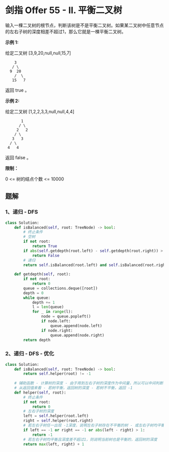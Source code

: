 # 剑指 Offer 55 - II. 平衡二叉树

输入一棵二叉树的根节点，判断该树是不是平衡二叉树。如果某二叉树中任意节点的左右子树的深度相差不超过1，那么它就是一棵平衡二叉树。

 

**示例 1:**

给定二叉树 [3,9,20,null,null,15,7]

```
	3
   / \
  9  20
    /  \
   15   7
```

返回 true 。

**示例 2:**

给定二叉树 [1,2,2,3,3,null,null,4,4]

```
 	   1
	  / \
	 2   2
	/ \
   3   3
  / \
 4   4
```

返回 false 。

 

**限制：**

0 <= 树的结点个数 <= 10000

## 题解

### 1、递归 - DFS

```python
class Solution:
    def isBalanced(self, root: TreeNode) -> bool:
        # 终止条件
        # 空树
        if not root:
            return True
        if abs(self.getdepth(root.left) - self.getdepth(root.right)) > 1:
            return False
        # 递归
        return self.isBalanced(root.left) and self.isBalanced(root.right)
    
    def getdepth(self, root):
        if not root:
            return 0
        queue = collections.deque([root])
        depth = 0
        while queue:
            depth += 1
            l = len(queue)
            for _ in range(l):
                node = queue.popleft()
                if node.left:
                    queue.append(node.left)
                if node.right:
                    queue.append(node.right)
        return depth
```

### 2、递归 - DFS - 优化

```python
class Solution:
    def isBalanced(self, root: TreeNode) -> bool:
        return self.helper(root) != -1
    
    # 辅助函数 - 计算树的深度 - 由于用到左右子树的深度作为中间量，所以可以中间判断该树是否平衡
    # 从返回值来看 - 若树平衡，返回树的深度 - 若树不平衡，返回 -1
    def helper(self, root):
        # 终止条件
        if not root:
            return 0
        # 左右子树的深度
        left = self.helper(root.left)
        right = self.helper(root.right)
        # 若左右子树任一出现 -1深度，说明左右子树存在不平衡的树 - 或左右子树均平衡，但深度差大于1
        if left == -1 or right == -1 or abs(left - right) > 1:
            return -1
       	# 若左右子树均平衡且深度差不超过1，则说明当前树也是平衡的，返回树的深度
        return max(left, right) + 1
```

